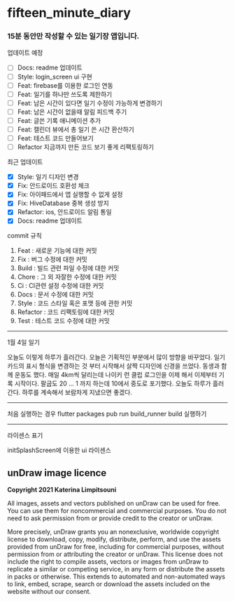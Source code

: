 # fifteen_minute_diary

### 15분 동안만 작성할 수 있는 일기장 앱입니다.

업데이트 예정
- [ ] Docs: readme 업데이트
- [ ] Style: login_screen ui 구현
- [ ] Feat: firebase를 이용한 로그인 연동
- [ ] Feat: 일기를 하나만 쓰도록 제한하기
- [ ] Feat: 남은 시간이 있다면 일기 수정이 가능하게 변경하기
- [ ] Feat: 남은 시간이 없을때 알림 피드백 주기
- [ ] Feat: 글쓴 기록 애니메이션 추가
- [ ] Feat: 캘린더 뷰에서 총 일기 쓴 시간 환산하기
- [ ] Feat: 테스트 코드 만들어보기
- [ ] Refactor 지금까지 만든 코드 보기 좋게 리팩토링하기

최근 업데이트
- [X] Style: 일기 디자인 변경
- [X] Fix: 안드로이드 호환성 체크
- [X] Fix: 아이패드에서 앱 실행할 수 없게 설정
- [X] Fix: HiveDatabase 중복 생성 방지 
- [X] Refactor: ios, 안드로이드 알림 통일
- [X] Docs: readme 업데이트

commit 규칙
1. Feat : 새로운 기능에 대한 커밋
2. Fix : 버그 수정에 대한 커밋
3. Build : 빌드 관련 파일 수정에 대한 커밋
4. Chore : 그 외 자잘한 수정에 대한 커밋
5. Ci : CI관련 설정 수정에 대한 커밋
6. Docs : 문서 수정에 대한 커밋
7. Style : 코드 스타일 혹은 포맷 등에 관한 커밋
8. Refactor :  코드 리팩토링에 대한 커밋
9. Test : 테스트 코드 수정에 대한 커밋

---

1월 4일 일기

오늘도 이렇게 하루가 흘러간다. 오늘은 기획적인 부분에서 많이 방향을 바꾸었다.
일기 카드의 표시 형식을 변경하는 것 부터 시작해서 살짝 디자인에 신경을 쓰었다.
동생과 함께 운동도 했다. 매일 4km씩 달리는데 나이키 런 클럽 로그인을 이제 해서 이제부터 기록 시작이다.
팔굽도 20 ... 1 까지 하는데 10에서 중도로 포기했다.
오늘도 하루가 흘러간다. 하루를 계속해서 보람차게 지냈으면 좋겠다.

---

처음 실행하는 경우
flutter packages pub run build_runner build
실행하기 

---

라이센스 표기

initSplashScreen에 이용한 ui 라이센스
## **unDraw image licence**

**Copyright 2021 Katerina Limpitsouni**

All images, assets and vectors published on unDraw can be used for free. You can use them for noncommercial and commercial purposes. You do not need to ask permission from or provide credit to the creator or unDraw.

More precisely, unDraw grants you an nonexclusive, worldwide copyright license to download, copy, modify, distribute, perform, and use the assets provided from unDraw for free, including for commercial purposes, without permission from or attributing the creator or unDraw. This license does not include the right to compile assets, vectors or images from unDraw to replicate a similar or competing service, in any form or distribute the assets in packs or otherwise. This extends to automated and non-automated ways to link, embed, scrape, search or download the assets included on the website without our consent.